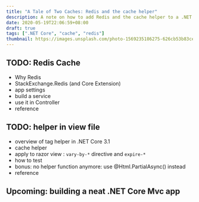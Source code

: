 ```yaml
---
title: "A Tale of Two Caches: Redis and the cache helper"
description: A note on how to add Redis and the cache helper to a .NET core Mvc app.
date: 2020-05-19T22:06:59+08:00
draft: true
tags: [".NET Core", "cache", "redis"]
thumbnail: https://images.unsplash.com/photo-1569235186275-626cb53b83ce?ixlib=rb-1.2.1&ixid=eyJhcHBfaWQiOjEyMDd9&auto=format&fit=crop&w=1052&q=80
---
```


## TODO: Redis Cache

- Why Redis
- StackExchange.Redis (and Core Extension)
- app settings
- build a service
- use it in Controller
- reference

## TODO: <cache> helper in view file

- overview of tag helper in .NET Core 3.1
- cache helper
- apply to razor view : `vary-by-*` directive and `expire-*`
- how to test
- bonus: no helper function anymore: use @Html.PartialAsync() instead
- reference

## Upcoming: building a neat .NET Core Mvc app